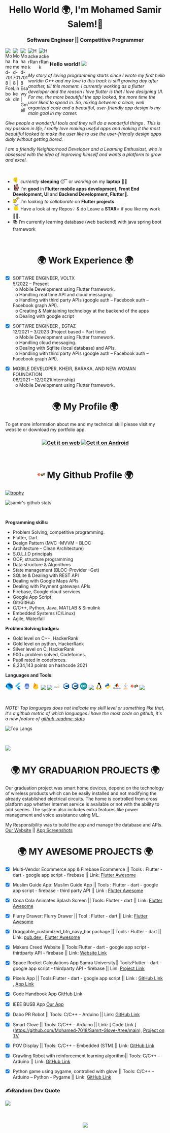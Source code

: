 <h1 align="center">Hello World 🌍,  I'm Mohamed Samir Salem!👋 </h1>
<h3 align="center">Software Engineer || Competitive Programmer </h3>


<a href="https://www.facebook.com/mohamed.almasri.5686/">
  <img align="left" alt="Mohamed-7018 | Fcebook" width="24px" src="/assets/facebook.svg"/>
</a>
<a href="https://www.linkedin.com/in/mohamed-samir-9b0b2a203">
  <img align="left" alt="Mohamed-7018 | LinkedIn" width="24px" src="/assets/linkedin.svg"/>
</a>
<a href="mailto:mohamedkhalilalmasri@gmail.com">
  <img align="left" alt="Mohamed-7018 Esawy | Gmail" width="24px" src="https://user-images.githubusercontent.com/80456446/140469108-1a340307-b696-4f83-bd31-27f632bca393.png" />
</a>
<a href="https://www.hackerrank.com/mohamedkhalilal1">
 <img align="left" alt="HackerRank" width="34px" src="https://upload.wikimedia.org/wikipedia/commons/6/65/HackerRank_logo.png"/> 
</a>
<a href="https://www.instagram.com/mohamed_samir_7018/">
 <img align="left" alt="HackerRank" width="34px" src="https://user-images.githubusercontent.com/80456446/140470099-0233261b-373f-43f3-80e4-6be8ff9c9438.png"/> 
</a>

<br/>
<!-- 
    &nbsp; [![HitCount](http://hits.dwyl.com/SatYu26/SatYu26.svg)](http://hits.dwyl.com/SatYu26/SatYu26) 
-->

###  Hello world!&nbsp;<img src="https://i.pinimg.com/originals/2e/5c/72/2e5c72d2e357c97df0cbd6d63e782989.gif" height="70px">


<p>
  <em>
    My story of loving programming starts since I wrote my first hello worldin C++ and my love to this track is still growing day after another, till this moment. I currently working as a flutter developer and the reason I love flutter is that I love designing UI. For me, the more beautiful the app looked, the more time the user liked to spend in. So, mixing between a clean, well organized code and a beautiful, user-friendly app design is my main goal in my career. 
    
Give people a wonderful tools and they will do a wonderful things . This is my passion in life, I really love making useful apps and making it the most beautiful looked to make the user like to use the user-friendly design apps dialy without getting bored.
    
I am a friendly Neighborhood Developer and a Learning Enthusiast, who is obsessed with the idea of improving himself and wants a platform to grow and excel.

  </em>  
</p>

<!-- <a href="https://discord.com/invite/aNEPJcP">
  <img align="left" alt="Mohamed-7018's Discord" width="24px" src="/assets/discord.svg"/> -->
<!-- </a> -->

<!-- <br />
<br /> -->
<br>

- <img alt="GIF" src="https://github.com/SatYu26/SatYu26/blob/master/Assets/wave.gif" height="20px" /> *currently* **sleeping** 😴 or *working* on my **laptop** 👩‍💻
- <img alt="GIF" src="https://github.com/SatYu26/SatYu26/blob/master/Assets/gandalf_parrot.gif"  height="20px" /> I’m **good** in **Flutter mobile apps development, Front End Development, UI** and **Backend Development, Flutter**💪.
- <img alt="GIF" src="https://github.com/SatYu26/SatYu26/blob/master/Assets/headbang.gif"  height="20px" /> I’m *looking to collaborate* on **Flutter projects** 
- <img alt="GIF" src="https://github.com/SatYu26/SatYu26/blob/master/Assets/Medal.gif"  height="20px" /> Have a look at my Repos💡 & do Leave a **STAR**⭐️ if you like my work👩‍💻.
-  📚 I’m currently learning database (web backend) with java spring boot framework
<br>


<h1 align="center">🌍 Work Experience 🌍 </h1>

- [x] SOFTWRE ENGINEER, VOLTX<br />
5/2022 – Present<br />
    &nbsp;&nbsp;o Mobile Development using Flutter framework.<br />
    &nbsp;&nbsp;o Handling real time API and cloud messaging.<br />
    &nbsp;&nbsp;o Handling with third party APIs (google auth – Facebook auth – Facebook graph API).<br />
    &nbsp;&nbsp;o Creating & Maintaining technology at the backend of the apps<br />
    &nbsp;&nbsp;o Dealing with google script

- [x] SOFTWRE ENGINEER , EGTAZ<br/>
12/2021 – 3/2023 (Project based – Part time)<br />
  &nbsp;&nbsp;o Mobile Development using Flutter framework.<br />
  &nbsp;&nbsp;o Handling cloud messaging.<br />
  &nbsp;&nbsp;o Dealing with Sqflite (local database) and APIs.<br />
  &nbsp;&nbsp;o Handling with third party APIs (google auth – Facebook auth – Facebook graph API).<br />

- [x] MOBILE DEVELOPER, KHEIR, BARAKA, AND NEW WOMAN FOUNDATION<br/>
08/2021 – 12/2021(Internship)<br />
  &nbsp;&nbsp;o Mobile Development using Flutter framework.<br />


  
<h1 align="center">🌍 My Profile 🌍 </h1>
To get more information about me and my technical skill please visit my website or download my portfolio app.

  <h3 align="center" >
 <a href="https://mohamed-samir-salem-portfolio-flutter-dev.000webhostapp.com/">
 <img src="https://user-images.githubusercontent.com/80456446/167701490-d85af839-f2df-41cd-9466-3b69e4ac2014.png" height="60" width="150"
         alt="Get it on web">
 </a>
   
  <a href="https://drive.google.com/drive/folders/1uKlSlhoh30qzP5l8bscwbThiAcPARaK2?usp=sharing">
 <img src="https://user-images.githubusercontent.com/80456446/140654179-eca56dba-e3a6-4076-8625-de71d8a3a249.png" height="60"
         alt="Get it on Android">
 </a>
   </h3>
 </br>
 
 

<h1 align="center"><code><img height="24px" src="https://raw.githubusercontent.com/github/explore/80688e429a7d4ef2fca1e82350fe8e3517d3494d/topics/git/git.png"></code>
 My Github Profile 🌍 </h1>


[![trophy](https://github-profile-trophy.vercel.app/?username=Mohamed-7018)](https://github.com/ryo-ma/github-profile-trophy)


![samir's github stats](https://github-readme-stats.vercel.app/api?username=Mohamed-7018&count_private=true&show_icons=true&theme=jolly&include_all_commits=true)&nbsp;&nbsp;

<!-- <img align="center" src="https://github-readme-stats.vercel.app/api?username=Mohamed-7018&show_icons=true&include_all_commits=true&theme=algolia" alt="Anurag's github stats"/> -->
<br/>

**Programming skills:**
- Problem Solving, competitive programming.
- Flutter, Dart
- Design Pattern (MVC -MVVM – BLOC
- Architecture – Clean Architecture)
- S.O.L.I.D principals
- OOP, structure programming
- Data structure & Algorithms
- State management (BLOC–Provider –Get)
- SQLite & Dealing with REST API
- Dealing with Google Maps APIs
- Dealing with Payment gateways APIs
- Firebase, Google cloud services
- Google App Script
- Git/GitHub
- C/C++, Python, Java, MATLAB & Simulink
- Embedded Systems (C/Linux)
- Agile, Waterfall

**Problem Solving badges:**
- Gold level on C++, HackerRank
- Gold level on python, HackerRank
- Silver level on C, HackerRank
- 900+ problem solved, Codeforces.
- Pupil rated in codeforces.
- 8,234,143 points on hashcode 2021

**Languages and Tools:**

<code><img height="24px" src="https://raw.githubusercontent.com/github/explore/80688e429a7d4ef2fca1e82350fe8e3517d3494d/topics/dart/dart.png"></code>
<code><img height="24px" src="https://raw.githubusercontent.com/github/explore/80688e429a7d4ef2fca1e82350fe8e3517d3494d/topics/flutter/flutter.png"></code>
<code><img height="24px" src="https://raw.githubusercontent.com/github/explore/80688e429a7d4ef2fca1e82350fe8e3517d3494d/topics/sql/sql.png"></code>
<code><img height="24px" src="https://raw.githubusercontent.com/github/explore/80688e429a7d4ef2fca1e82350fe8e3517d3494d/topics/firebase/firebase.png"></code>
<code><img height="24px" src="https://upload.wikimedia.org/wikipedia/commons/f/f2/Google_Apps_Script.png"></code>
<code><img height="24px" src="https://img1.pnghut.com/17/9/6/NXj2z95E2B/logo-mysql-mobile-app-development-sqlite-android-software.jpg"></code>
<code><img height="24px" src="https://raw.githubusercontent.com/github/explore/80688e429a7d4ef2fca1e82350fe8e3517d3494d/topics/mysql/mysql.png"></code>
<code><img height="24px" src="https://raw.githubusercontent.com/github/explore/80688e429a7d4ef2fca1e82350fe8e3517d3494d/topics/c/c.png"></code>
<code><img height="24px" src="https://raw.githubusercontent.com/github/explore/80688e429a7d4ef2fca1e82350fe8e3517d3494d/topics/cpp/cpp.png"></code>
<code><img height="24px" src="https://raw.githubusercontent.com/github/explore/80688e429a7d4ef2fca1e82350fe8e3517d3494d/topics/arduino/arduino.png"></code>
<code><img height="24px" src="https://encrypted-tbn0.gstatic.com/images?q=tbn:ANd9GcS9w2hD0G4S57Mtr2NWvkUpRFIIhtVgDQkn7UgJ8QHjUdmzQ4DyeCJCCmkM9QZXXJyskdk&usqp=CAU"></code>
<code><img height="24px" src="https://raw.githubusercontent.com/github/explore/80688e429a7d4ef2fca1e82350fe8e3517d3494d/topics/linux/linux.png"></code>
<code><img height="24px" src="https://raw.githubusercontent.com/github/explore/80688e429a7d4ef2fca1e82350fe8e3517d3494d/topics/python/python.png"></code>
<code><img height="24px" src="https://raw.githubusercontent.com/github/explore/80688e429a7d4ef2fca1e82350fe8e3517d3494d/topics/matlab/matlab.png"></code>
<code><img height="24px" src="https://raw.githubusercontent.com/github/explore/80688e429a7d4ef2fca1e82350fe8e3517d3494d/topics/java/java.png"></code>
<code><img height="24px" src="https://raw.githubusercontent.com/github/explore/80688e429a7d4ef2fca1e82350fe8e3517d3494d/topics/git/git.png"></code>
<code><img height="24px" src="https://logos-download.com/wp-content/uploads/2019/01/Stack_Overflow_Logo.png"></code>





<br/>



*NOTE: Top languages does not indicate my skill level or something like that, it's a github metric of which languages i have the most code on github, it's a new feature of [github-readme-stats](https://github.com/Mohamed-7018/github-readme-stats)*



![Top Langs](https://github-readme-stats.vercel.app/api/top-langs/?username=Mohamed-7018&theme=jolly)&nbsp;&nbsp;
</h1>
<br>

<!-- <br/>

<img align="left" src="https://github-readme-stats.vercel.app/api/top-langs/?username=Mohamed-7018&layout=compact&theme=algolia"/><br/>

<br/><br/><br/><br/>
<br/> <br/> -->

![](https://github-readme-streak-stats.herokuapp.com/?user=Mohamed-7018&theme=jolly)<br/>

<h1 align="center">🌍    MY  GRADUARION PROJECTS   🌍 </h1>
Our graduation project was smart home devices, depend on the technology of wireless products which can be easily installed and not modifying the already established electrical circuits. The home is controlled from cross platform app whether Internet service is available or not with the ability to add scenes. The system also includes extra features like power management and voice assistance using ML.


My Responsibility was to build the app and manage the database and APIs.
[Our Website](https://newfoldergp.000webhostapp.com/?fbclid=IwAR28OB3uM_CMzBiqyeQ8vvO7JpjLFdFCv5cmQNFRWH9pzZoPHHlLTPFWjvg) || [App Screenshots](https://drive.google.com/drive/folders/11CMyTCBLJVtmfvSzhbr7jFCtuXHdqSCR)

<h1 align="center">🌍   
 MY  AWESOME PROJECTS   🌍 </h1>

- [x]	Multi-Vendor Ecommerce app & Firebase  Ecommerce || Tools : Flutter - dart - google app script - firebase || Link: [Flutter Awesome](https://flutterawesome.com/ecommerce-app-with-firebase-and-flutter/)
- [x]	Muslim Guide App: Muslim Guide App || Tools : Flutter - dart - google app script - firebase - third party API || Link : [Flutter Awesome](https://flutterawesome.com/muslim-guide-app-built-with-flutter/)
- [x] Coca Cola Animates Splash Screen || Tools: Flutter - dart || Link: [Flutter Awesome](https://flutterawesome.com/simple-animated-cola-splash-screen-as-shown-below/)
- [x]	Flurry Drawer: Flurry Drawer || Tool : Flutter - dart || Link: [Flutter Awesome](https://flutterawesome.com/a-beautful-drawer-for-flutter/)
- [x]	Draggable_customized_btn_navy_bar package || Tools : Flutter - dart || Link: [pub.dev ](https://pub.dev/packages/draggable_customized_btn_navy_bar), [Flutter Awesome](https://flutterawesome.com/a-bottom-navigation-bar-that-you-can-customize-with-the-options-you-need/)

- [x] Makers Creed Website || Tools:Flutter - dart - google app script - thirdparty API - firebase || Link: [Website Link](https://makerscreed.net/)
- [x]	Space Rocket Calculations App Samra University||  Tools:Flutter - dart - google app script - thirdparty API - firebase || Linl: [Project Link](https://github.com/Mohamed-7018/Rcoket-Design-App---Samara---Space-Engineering-and-technology-internship---Winter-Space-School/)
- [x]	Pixels App ||  Tools:Flutter - dart - google app script || Link : [GitHub Link](https://github.com/Mohamed-7018/Pixels-App/) , [App Link](https://play.google.com/store/apps/details/)
- [x]	Code Handbook App [ GitHub Link](https://github.com/Mohamed-7018/Samir-Code-HandBook/)
- [x]	IEEE BUSB App [ Our App ](https://github.com/Mohamed-7018/Samir-Code-HandBook](https://user-images.githubusercontent.com/80456446/124984858-044fdd80-e03a-11eb-908b-e05f4ca8edd6.mp4)/)
- [x] Dabo PR Robot || Tools: C/C++ – Arduino || Link: [ GitHub Link ](https://github.com/Mohamed-7018/Danbo-PR-Robot-V1.0)
- [x] Smart Glove || Tools: C/C++ – Arduino || Link: [ Code Link ] (https://github.com/Mohamed-7018/Samrt-Glove-/tree/main), [Project on TV ](https://www.youtube.com/watch?v=pfj3uAC5kD0&list=PLy8wlMYqB2WxcivkfnzgsTHAwea9Oxnzd)
- [x] POV Display || Tools: C/C++ – Embedded (STM) || Link: [ GitHub Link ](https://github.com/Mohamed-7018/POV-Display)
- [x] Crawling Robot with reinforcement learning algorithm|| Tools: C/C++ –Arduino || Link: [ GitHub Link ](https://github.com/Mohamed-7018/Crawling-Robot-with-ML)
- [x] Python game using pygame, controlled with glove || Tools: C/C++ –Arduino – Python - Pygame || Link: [ GitHub Link ](https://github.com/Mohamed-7018/Python-game-controlled-with-glove-using-MPU)


### ✍️Random Dev Quote
![](https://quotes-github-readme.vercel.app/api?type=horizontal&theme=radical)



<h1 align="center">
  <img src="https://media.giphy.com/media/jpVnC65DmYeyRL4LHS/giphy.gif" width="20%">
</h1>
<!-- ![thankyou-typography-poster-celebration-text-badge-vector-cal-calligraphy-128549303](https://user-images.githubusercontent.com/80456446/137462532-62f41e8f-c949-48b8-b77d-e967ac3f212f.jpg)
 -->
